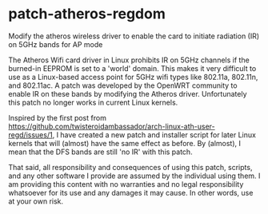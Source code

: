 # patch-atheros-regdom
Modify the atheros wireless driver to enable the card to initiate radiation (IR) on 5GHz bands for AP mode

The Atheros Wifi card driver in Linux prohibits IR on 5GHz channels if the burned-in EEPROM is set to a 'world' domain.  This makes it very difficult to use as a Linux-based access point for 5GHz wifi types like 802.11a, 802.11n, and 802.11ac.  A patch was developed by the OpenWRT community to enable IR on these bands by modifying the Atheros driver.  Unfortunately this patch no longer works in current Linux kernels.

Inspired by the first post from https://github.com/twisteroidambassador/arch-linux-ath-user-regd/issues/1, I have created a new patch and installer script for later Linux kernels that will (almost) have the same effect as before.  By (almost), I mean that the DFS bands are still 'no IR' with this patch.

That said, all responsibility and consequences of using this patch, scripts, and any other software I provide are assumed by the individual using them.  I am providing this content with no warranties and no legal responsibility whatsoever for its use and any damages it may cause.  In other words, use at your own risk.
